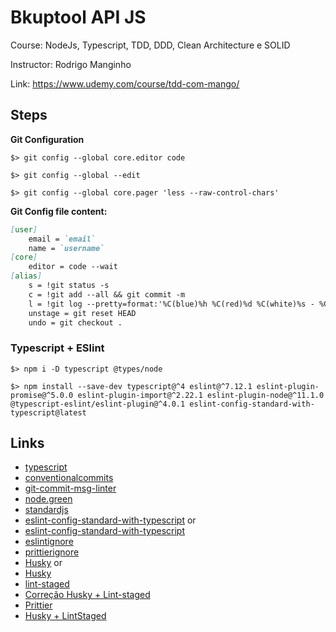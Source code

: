 # Bkuptool API JS

Course: NodeJs, Typescript, TDD, DDD, Clean Architecture e SOLID

Instructor: Rodrigo Manginho

Link: https://www.udemy.com/course/tdd-com-mango/

## Steps

**Git Configuration**

```console
$> git config --global core.editor code

$> git config --global --edit

$> git config --global core.pager 'less --raw-control-chars'
```

**Git Config file content:**
```markdown
[user]
    email = `email`
    name = `username`
[core]
    editor = code --wait
[alias]
    s = !git status -s
    c = !git add --all && git commit -m
    l = !git log --pretty=format:'%C(blue)%h %C(red)%d %C(white)%s - %C(cyan)%cn, %C(green)%cr'
    unstage = git reset HEAD
    undo = git checkout .
```

### Typescript + ESlint

```console
$> npm i -D typescript @types/node
```

```console
$> npm install --save-dev typescript@^4 eslint@^7.12.1 eslint-plugin-promise@^5.0.0 eslint-plugin-import@^2.22.1 eslint-plugin-node@^11.1.0 @typescript-eslint/eslint-plugin@^4.0.1 eslint-config-standard-with-typescript@latest
```

## Links

- [typescript](https://www.typescriptlang.org/)
- [conventionalcommits](https://www.conventionalcommits.org/en/v1.0.0/#specification)
- [git-commit-msg-linter](https://www.npmjs.com/package/git-commit-msg-linter)
- [node.green](https://node.green/#ES2020)
- [standardjs](https://standardjs.com/)
- [eslint-config-standard-with-typescript](https://github.com/standard/eslint-config-standard-with-typescript) or
- [eslint-config-standard-with-typescript](https://www.npmjs.com/package/eslint-config-standard-with-typescript)
- [eslintignore](https://eslint.org/docs/user-guide/configuring/ignoring-code#the-eslintignore-file) 
- [prittierignore](https://prettier.io/docs/en/ignore.html)
- [Husky](https://github.com/typicode/husky) or
- [Husky](https://typicode.github.io/husky/#/) 
- [lint-staged](https://github.com/okonet/lint-staged)
- [Correção Husky + Lint-staged](https://stackoverflow.com/questions/66109623/husky-lint-staged-not-working-on-windows-command-not-found)
- [Prittier](https://www.npmjs.com/package/prettier) 
- [Husky + LintStaged](https://laurieontech.com/posts/husky/)
 

